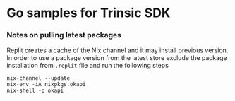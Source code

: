 # Go samples for Trinsic SDK

### Notes on pulling latest packages

Replit creates a cache of the Nix channel and it may install previous version.
In order to use a package version from the latest store exclude the 
package installation from `.replit` file and run the following steps

```
nix-channel --update
nix-env -iA nixpkgs.okapi
nix-shell -p okapi
```
